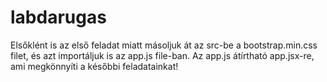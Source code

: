 # labdarugas
Elsőklént is az első feladat miatt másoljuk át az src-be a bootstrap.min.css filet, és azt importáljuk is az app.js file-ban. Az app.js átírtható app.jsx-re, ami megkönnyíti a későbbi feladatainkat!
